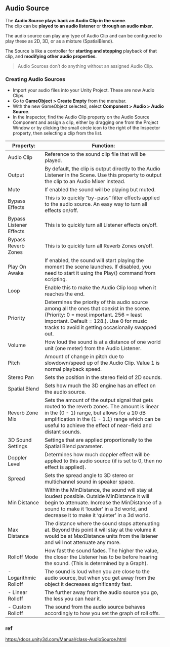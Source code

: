 ## Audio Source
The **Audio Source plays back an Audio Clip in the scene**. \
The clip can be **played to an audio listener** or **through an audio mixer**. 

The audio source can play any type of Audio Clip and can be configured to play these as 2D, 3D, or as a mixture (SpatialBlend).

The Source is like a controller for **starting and stopping** playback of that clip, and **modifying other audio properties**.

> Audio Sources don’t do anything without an assigned Audio Clip. 

### Creating Audio Sources
- Import your audio files into your Unity Project. These are now Audio Clips.
- Go to **GameObject > Create Empty** from the menubar.
- With the new GameObject selected, select **Component > Audio > Audio Source**.
- In the Inspector, find the Audio Clip property on the Audio Source Component and assign a clip, either by dragging one from the Project Window
 or by clicking the small circle icon to the right of the Inspector property, then selecting a clip from the list.





| Property: | Function: |
| --- | --- |
| Audio Clip | Reference to the sound clip file that will be played. |
| Output | By default, the clip is output directly to the Audio Listener in the Scene. Use this property to output the clip to an Audio Mixer instead. |
| Mute | If enabled the sound will be playing but muted. |
| Bypass Effects | This is to quickly “by-pass” filter effects applied to the audio source. An easy way to turn all effects on/off. |
| Bypass Listener Effects | This is to quickly turn all Listener effects on/off. |
| Bypass Reverb Zones | This is to quickly turn all Reverb Zones on/off. |
| Play On Awake | If enabled, the sound will start playing the moment the scene launches. If disabled, you need to start it using the Play() command from scripting. |
| Loop | Enable this to make the Audio Clip loop when it reaches the end. |
| Priority | Determines the priority of this audio source among all the ones that coexist in the scene. (Priority: 0 = most important. 256 = least important. Default = 128.). Use 0 for music tracks to avoid it getting occasionally swapped out. |
| Volume | How loud the sound is at a distance of one world unit (one meter) from the Audio Listener. |
| Pitch | Amount of change in pitch due to slowdown/speed up of the Audio Clip. Value 1 is normal playback speed. |
| Stereo Pan | Sets the position in the stereo field of 2D sounds. |
| Spatial Blend | Sets how much the 3D engine has an effect on the audio source. |
| Reverb Zone Mix | Sets the amount of the output signal that gets routed to the reverb zones. The amount is linear in the (0 - 1) range, but allows for a 10 dB amplification in the (1 - 1.1) range which can be useful to achieve the effect of near-field and distant sounds. |
| 3D Sound Settings | Settings that are applied proportionally to the Spatial Blend parameter. |
| Doppler Level | Determines how much doppler effect will be applied to this audio source (if is set to 0, then no effect is applied). |
| Spread | Sets the spread angle to 3D stereo or multichannel sound in speaker space. |
| Min Distance | Within the MinDistance, the sound will stay at loudest possible. Outside MinDistance it will begin to attenuate. Increase the MinDistance of a sound to make it ‘louder’ in a 3d world, and decrease it to make it ‘quieter’ in a 3d world. |
| Max Distance | The distance where the sound stops attenuating at. Beyond this point it will stay at the volume it would be at MaxDistance units from the listener and will not attenuate any more. |
| Rolloff Mode | How fast the sound fades. The higher the value, the closer the Listener has to be before hearing the sound. (This is determined by a Graph). |
| - Logarithmic Rolloff | The sound is loud when you are close to the audio source, but when you get away from the object it decreases significantly fast. |
| - Linear Rolloff | The further away from the audio source you go, the less you can hear it. |
| - Custom Rolloff | The sound from the audio source behaves accordingly to how you set the graph of roll offs. |



### ref 
https://docs.unity3d.com/Manual/class-AudioSource.html


